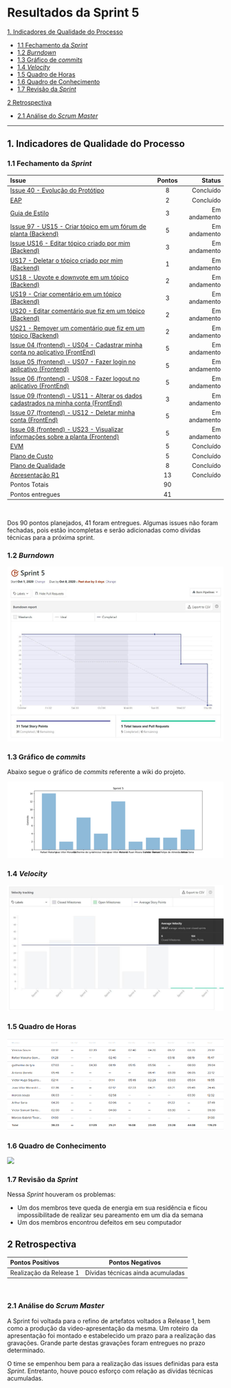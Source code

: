# Resultados da Sprint 5

[1. Indicadores de Qualidade do Processo](#1-indicadores-de-qualidade-do-processo)
  - [1.1 Fechamento da _Sprint_](#11-fechamento-da-sprint)
  - [1.2 _Burndown_](#12-burndown)
  - [1.3 Gráfico de _commits_](#13-gráfico-de-commits)
  - [1.4 _Velocity_](#14-velocity)
  - [1.5 Quadro de Horas](#15-quadro-de-horas)
  - [1.6 Quadro de Conhecimento](#16-quadro-de-conhecimento)
  - [1.7 Revisão da _Sprint_](#17-revisão-da-sprint)
  
[2 Retrospectiva](#2-retrospectiva)
  - [2.1 Análise do _Scrum Master_](#21-análise-do-scrum-master) 

------

## 1. Indicadores de Qualidade do Processo

### 1.1 Fechamento da _Sprint_
| Issue       | Pontos     | Status     |
| :------------- | :----------: | -----------: |
| [Issue 40 - Evolução do Protótipo](https://github.com/fga-eps-mds/2020.1-Grupo2-wiki/issues/40) | 8 | Concluído |
| [EAP](https://github.com/fga-eps-mds/2020.1-Grupo2-wiki/issues/58) | 2 | Concluído |
| [Guia de Estilo](https://github.com/fga-eps-mds/2020.1-Grupo2-wiki/issues/59) | 3 | Em andamento |
| [Issue 97 - US15 - Criar tópico em um fórum de planta (Backend)](https://github.com/fga-eps-mds/2020.1-Grupo2-BackEnd/issues/97) | 5 | Em andamento |
| [Issue US16 - Editar tópico criado por mim (Backend)](https://github.com/fga-eps-mds/2020.1-Grupo2-BackEnd/issues/98) | 3 | Em andamento |
| [US17 - Deletar o tópico criado por mim (Backend)](https://github.com/fga-eps-mds/2020.1-Grupo2-BackEnd/issues/99) | 1 | Em andamento |
| [US18 - Upvote e downvote em um tópico (Backend)](https://github.com/fga-eps-mds/2020.1-Grupo2-BackEnd/issues/100) | 2 | Em andamento |
| [US19 - Criar comentário em um tópico (Backend)](https://github.com/fga-eps-mds/2020.1-Grupo2-BackEnd/issues/101) | 3 | Em andamento |
| [US20 - Editar comentário que fiz em um tópico (Backend)](https://github.com/fga-eps-mds/2020.1-Grupo2-BackEnd/issues/102) | 2 | Em andamento |
| [US21 - Remover um comentário que fiz em um tópico (Backend)](https://github.com/fga-eps-mds/2020.1-Grupo2-BackEnd/issues/103) | 2 | Em andamento |
| [Issue 04 (frontend) - US04 - Cadastrar minha conta no aplicativo (FrontEnd)](https://github.com/fga-eps-mds/2020.1-Grupo2-FrontEnd/issues/4) |   5    | Em andamento |
| [Issue 05 (frontend) - US07 - Fazer login no aplicativo (Frontend)](https://github.com/fga-eps-mds/2020.1-Grupo2-FrontEnd/issues/5) | 5 | Em andamento |
| [Issue 06 (frontend) - US08 - Fazer logout no aplicativo (FrontEnd)](https://github.com/fga-eps-mds/2020.1-Grupo2-FrontEnd/issues/6) | 5 | Em andamento |
| [Issue 09 (frontend) - US11 - Alterar os dados cadastrados na minha conta (FrontEnd)](https://github.com/fga-eps-mds/2020.1-Grupo2-BackEnd/issues/9) | 3 | Em andamento |
| [Issue 07 (frontend) - US12 - Deletar minha conta (FrontEnd)](https://github.com/fga-eps-mds/2020.1-Grupo2-FrontEnd/issues/7) | 5 | Em andamento |
| [Issue 08 (frontend) - US23 - Visualizar informações sobre a planta (Frontend)](https://github.com/fga-eps-mds/2020.1-Grupo2-FrontEnd/issues/8) | 5 | Em andamento |
| [EVM](https://github.com/fga-eps-mds/2020.1-Grupo2-wiki/issues/81) | 5 | Concluído  |
| [Plano de Custo](https://github.com/fga-eps-mds/2020.1-Grupo2-wiki/issues/82) | 5 | Concluído  |
| [Plano de Qualidade](https://github.com/fga-eps-mds/2020.1-Grupo2-wiki/issues/83) | 8 | Concluído  |
| [Apresentação R1](https://github.com/fga-eps-mds/2020.1-Grupo2-wiki/issues/93) | 13 |  Concluído  |
| Pontos Totais | 90 | |
| Pontos entregues | 41 |  |


<br/>

Dos 90 pontos planejados, 41 foram entregues. Algumas issues não foram fechadas, pois estão incompletas e serão adicionadas como dívidas técnicas para a próxima sprint.

### 1.2 _Burndown_

![](img/burndown.jpg)

### 1.3 Gráfico de _commits_

Abaixo segue o gráfico de _commits_ referente a wiki do projeto.

![](img/commits_wiki_sprint5.png)

### 1.4 _Velocity_

![](img/velocity.jpg)

### 1.5 Quadro de Horas

![](img/hours.png)

### 1.6 Quadro de Conhecimento

![](img/knowledge_box.jpg)


### 1.7 Revisão da _Sprint_

Nessa _Sprint_ houveram os problemas:

* Um dos membros teve queda de energia em sua residência e ficou impossibilitade de realizar seu pareamento em um dia da semana
* Um dos membros encontrou defeitos em seu computador

## 2 Retrospectiva

| Pontos Positivos | Pontos Negativos |
| :------------- | :----------: |
| Realização da Release 1 | Dívidas técnicas ainda acumuladas |

<br>

### 2.1 Análise do _Scrum Master_

A Sprint foi voltada para o refino de artefatos voltados a Release 1, bem como a produção da video-apresentação da mesma. Um roteiro da apresentação foi montado e estabelecido um prazo para a realização das gravações. Grande parte destas gravações foram entregues no prazo determinado.

O time se empenhou bem para a realização das issues definidas para esta _Sprint_. Entretanto, houve pouco esforço com relação as dívidas técnicas acumuladas.
